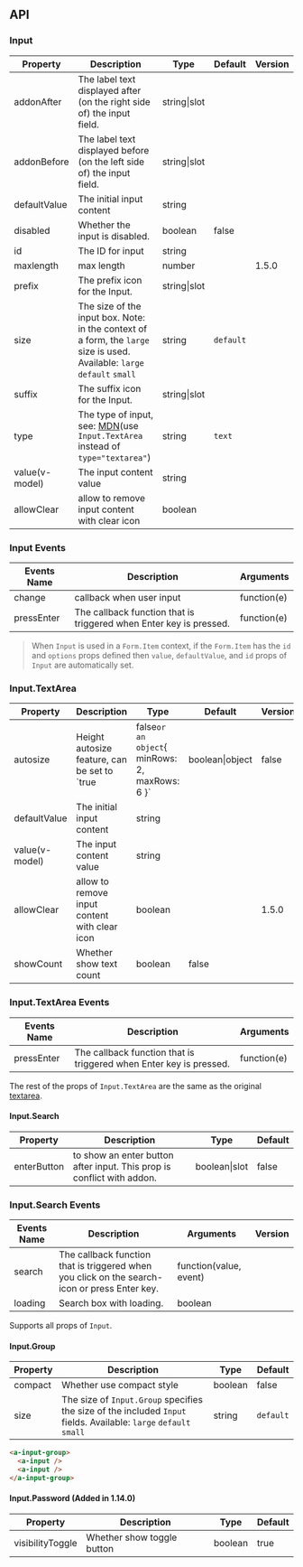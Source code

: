 ## API

### Input

| Property | Description | Type | Default | Version |
| --- | --- | --- | --- | --- |
| addonAfter | The label text displayed after (on the right side of) the input field. | string\|slot |  |  |
| addonBefore | The label text displayed before (on the left side of) the input field. | string\|slot |  |  |
| defaultValue | The initial input content | string |  |  |
| disabled | Whether the input is disabled. | boolean | false |  |
| id | The ID for input | string |  |  |
| maxlength | max length | number |  | 1.5.0 |
| prefix | The prefix icon for the Input. | string\|slot |  |  |
| size | The size of the input box. Note: in the context of a form, the `large` size is used. Available: `large` `default` `small` | string | `default` |  |
| suffix | The suffix icon for the Input. | string\|slot |  |  |
| type | The type of input, see: [MDN](https://developer.mozilla.org/docs/Web/HTML/Element/input#Form_%3Cinput%3E_types)(use `Input.TextArea` instead of `type="textarea"`) | string | `text` |  |
| value(v-model) | The input content value | string |  |  |
| allowClear | allow to remove input content with clear icon | boolean |  |  |

### Input Events

| Events Name | Description                                                        | Arguments   |
| ----------- | ------------------------------------------------------------------ | ----------- |
| change      | callback when user input                                           | function(e) |  |
| pressEnter  | The callback function that is triggered when Enter key is pressed. | function(e) |

> When `Input` is used in a `Form.Item` context, if the `Form.Item` has the `id` and `options` props defined then `value`, `defaultValue`, and `id` props of `Input` are automatically set.

### Input.TextArea

| Property | Description | Type | Default | Version |
| --- | --- | --- | --- | --- |
| autosize | Height autosize feature, can be set to `true|false` or an object `{ minRows: 2, maxRows: 6 }` | boolean\|object | false |  |
| defaultValue | The initial input content | string |  |  |
| value(v-model) | The input content value | string |  |  |
| allowClear | allow to remove input content with clear icon | boolean |  | 1.5.0 |
| showCount | Whether show text count | boolean | false |  |

### Input.TextArea Events

| Events Name | Description                                                        | Arguments   |
| ----------- | ------------------------------------------------------------------ | ----------- |
| pressEnter  | The callback function that is triggered when Enter key is pressed. | function(e) |

The rest of the props of `Input.TextArea` are the same as the original [textarea](https://developer.mozilla.org/en-US/docs/Web/HTML/Element/textarea).

#### Input.Search

| Property | Description | Type | Default |
| --- | --- | --- | --- |
| enterButton | to show an enter button after input. This prop is conflict with addon. | boolean\|slot | false |

### Input.Search Events

| Events Name | Description | Arguments | Version |
| --- | --- | --- | --- |
| search | The callback function that is triggered when you click on the search-icon or press Enter key. | function(value, event) |  |
| loading | Search box with loading. | boolean |  |  |

Supports all props of `Input`.

#### Input.Group

| Property | Description | Type | Default |
| --- | --- | --- | --- |
| compact | Whether use compact style | boolean | false |
| size | The size of `Input.Group` specifies the size of the included `Input` fields. Available: `large` `default` `small` | string | `default` |

```html
<a-input-group>
  <a-input />
  <a-input />
</a-input-group>
```

#### Input.Password (Added in 1.14.0)

| Property         | Description                | Type    | Default |
| ---------------- | -------------------------- | ------- | ------- |
| visibilityToggle | Whether show toggle button | boolean | true    |
